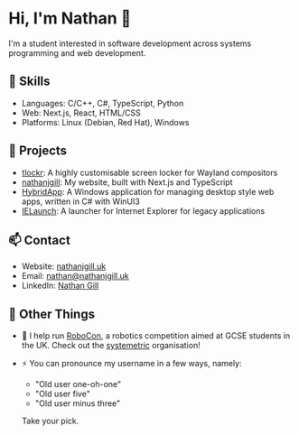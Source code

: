 # Hi, I'm Nathan 👋

I'm a student interested in software development across systems programming and web development.

## 🔧 Skills

- Languages: C/C++, C#, TypeScript, Python
- Web: Next.js, React, HTML/CSS
- Platforms: Linux (Debian, Red Hat), Windows

## 📂 Projects

- [tlockr](https://github.com/OldUser101/tlockr): A highly customisable screen locker for Wayland compositors
- [nathanjgill](https://github.com/OldUser101/nathanjgill): My website, built with Next.js and TypeScript
- [HybridApp](https://github.com/OldUser101/HybridApp): A Windows application for managing desktop style web apps, written in C# with WinUI3
- [IELaunch](https://github.com/OldUser101/IELaunch): A launcher for Internet Explorer for legacy applications

## 📫 Contact

- Website: [nathanjgill.uk](https://nathanjgill.uk)
- Email: [nathan@nathanjgill.uk](mailto:nathan@nathanjgill.uk)
- LinkedIn: [Nathan Gill](https://www.linkedin.com/in/nathan-gill-olduser101)

## 🧩 Other Things

- 🤖 I help run [RoboCon](https://robocon.uk), a robotics competition aimed at GCSE students in the UK. Check out the [systemetric](https://github.com/systemetric) organisation!

- ⚡ You can pronounce my username in a few ways, namely:
  - "Old user one-oh-one"
  - "Old user five"
  - "Old user minus three"

  Take your pick.
